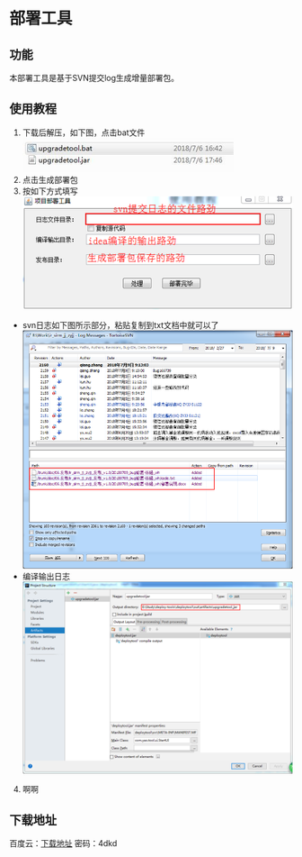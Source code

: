 # 部署工具



## 功能

本部署工具是基于SVN提交log生成增量部署包。

## 使用教程
1. 下载后解压，如下图，点击bat文件
![](https://github.com/shanyao19940801/deploy-tool/blob/master/deploytool/piecture/deploy01.JPG)
2. 点击生成部署包
3. 按如下方式填写
![](https://github.com/shanyao19940801/deploy-tool/blob/master/deploytool/piecture/deploy2.png)
* svn日志如下图所示部分，粘贴复制到txt文档中就可以了
![](https://github.com/shanyao19940801/deploy-tool/blob/master/deploytool/piecture/deploy3.png)
* 编译输出日志
![](https://github.com/shanyao19940801/deploy-tool/blob/master/deploytool/piecture/deploy4.png)
4. 啊啊




## 下载地址

百度云：[下载地址](https://pan.baidu.com/s/19NfArStWhiWAQi2L4POdmA) 密码：4dkd